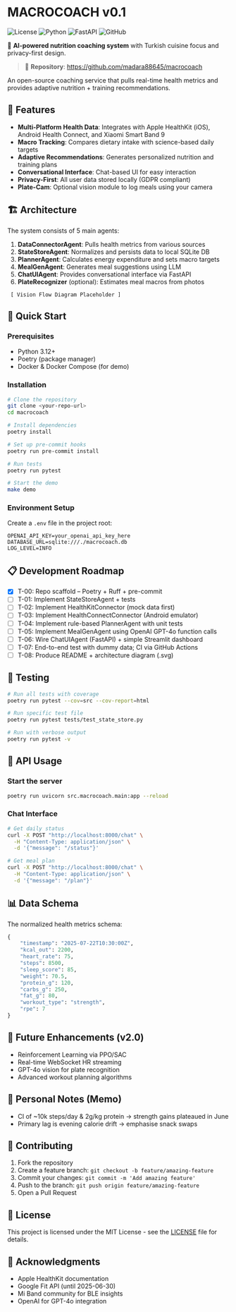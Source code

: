 # MACROCOACH v0.1

![License](https://img.shields.io/badge/license-MIT-blue.svg)
![Python](https://img.shields.io/badge/python-3.12-blue.svg)
![FastAPI](https://img.shields.io/badge/FastAPI-0.104-green.svg)
![GitHub](https://img.shields.io/badge/GitHub-madara88645%2Fmacrocoach-blue?logo=github)

🤖 **AI-powered nutrition coaching system** with Turkish cuisine focus and privacy-first design.

> 🔗 **Repository**: https://github.com/madara88645/macrocoach

An open-source coaching service that pulls real-time health metrics and provides adaptive nutrition + training recommendations.

## 🔑 Features

- **Multi-Platform Health Data**: Integrates with Apple HealthKit (iOS), Android Health Connect, and Xiaomi Smart Band 9
- **Macro Tracking**: Compares dietary intake with science-based daily targets
- **Adaptive Recommendations**: Generates personalized nutrition and training plans
- **Conversational Interface**: Chat-based UI for easy interaction
- **Privacy-First**: All user data stored locally (GDPR compliant)
- **Plate-Cam**: Optional vision module to log meals using your camera

## 🏗️ Architecture

The system consists of 5 main agents:

1. **DataConnectorAgent**: Pulls health metrics from various sources
2. **StateStoreAgent**: Normalizes and persists data to local SQLite DB
3. **PlannerAgent**: Calculates energy expenditure and sets macro targets
4. **MealGenAgent**: Generates meal suggestions using LLM
5. **ChatUIAgent**: Provides conversational interface via FastAPI
6. **PlateRecognizer** (optional): Estimates meal macros from photos

```text
 [ Vision Flow Diagram Placeholder ]
```

## 🚀 Quick Start

### Prerequisites

- Python 3.12+
- Poetry (package manager)
- Docker & Docker Compose (for demo)

### Installation

```bash
# Clone the repository
git clone <your-repo-url>
cd macrocoach

# Install dependencies
poetry install

# Set up pre-commit hooks
poetry run pre-commit install

# Run tests
poetry run pytest

# Start the demo
make demo
```

### Environment Setup

Create a `.env` file in the project root:

```env
OPENAI_API_KEY=your_openai_api_key_here
DATABASE_URL=sqlite:///./macrocoach.db
LOG_LEVEL=INFO
```

## 📋 Development Roadmap

- [x] T-00: Repo scaffold – Poetry + Ruff + pre-commit
- [ ] T-01: Implement StateStoreAgent + tests
- [ ] T-02: Implement HealthKitConnector (mock data first)
- [ ] T-03: Implement HealthConnectConnector (Android emulator)
- [ ] T-04: Implement rule-based PlannerAgent with unit tests
- [ ] T-05: Implement MealGenAgent using OpenAI GPT-4o function calls
- [ ] T-06: Wire ChatUIAgent (FastAPI) + simple Streamlit dashboard
- [ ] T-07: End-to-end test with dummy data; CI via GitHub Actions
- [ ] T-08: Produce README + architecture diagram (.svg)

## 🧪 Testing

```bash
# Run all tests with coverage
poetry run pytest --cov=src --cov-report=html

# Run specific test file
poetry run pytest tests/test_state_store.py

# Run with verbose output
poetry run pytest -v
```

## 🔧 API Usage

### Start the server

```bash
poetry run uvicorn src.macrocoach.main:app --reload
```

### Chat Interface

```bash
# Get daily status
curl -X POST "http://localhost:8000/chat" \
  -H "Content-Type: application/json" \
  -d '{"message": "/status"}'

# Get meal plan
curl -X POST "http://localhost:8000/chat" \
  -H "Content-Type: application/json" \
  -d '{"message": "/plan"}'
```

## 📊 Data Schema

The normalized health metrics schema:

```python
{
    "timestamp": "2025-07-22T10:30:00Z",
    "kcal_out": 2200,
    "heart_rate": 75,
    "steps": 8500,
    "sleep_score": 85,
    "weight": 70.5,
    "protein_g": 120,
    "carbs_g": 250,
    "fat_g": 80,
    "workout_type": "strength",
    "rpe": 7
}
```

## 🌟 Future Enhancements (v2.0)

- Reinforcement Learning via PPO/SAC
- Real-time WebSocket HR streaming
- GPT-4o vision for plate recognition
- Advanced workout planning algorithms

## 📝 Personal Notes (Memo)

- CI of ~10k steps/day & 2g/kg protein → strength gains plateaued in June
- Primary lag is evening calorie drift → emphasise snack swaps

## 🤝 Contributing

1. Fork the repository
2. Create a feature branch: `git checkout -b feature/amazing-feature`
3. Commit your changes: `git commit -m 'Add amazing feature'`
4. Push to the branch: `git push origin feature/amazing-feature`
5. Open a Pull Request

## 📄 License

This project is licensed under the MIT License - see the [LICENSE](LICENSE) file for details.

## 🙏 Acknowledgments

- Apple HealthKit documentation
- Google Fit API (until 2025-06-30)
- Mi Band community for BLE insights
- OpenAI for GPT-4o integration
